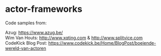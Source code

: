 # actor-frameworks

Code samples from: <br />

Azug: https://www.azug.be/ <br />
Wim Van Houts: http://www.xqting.com & http://www.splitvice.com <br/>
CodeKick Blog Post: https://www.codekick.be/Home/BlogPost/boeiende-wereld-van-actoren <br />
